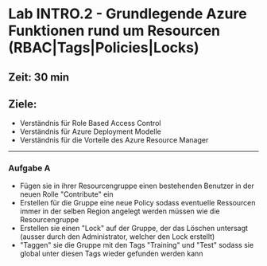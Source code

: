 # Lab INTRO.2 - Grundlegende Azure Funktionen rund um Resourcen (RBAC|Tags|Policies|Locks)

## Zeit: 30 min

## Ziele: 
* Verständnis für Role Based Access Control
* Verständnis für Azure Deployment Modelle
* Verständnis für die Vorteile des Azure Resource Manager
---
### Aufgabe A

* Fügen sie in ihrer Resourcengruppe einen bestehenden Benutzer in der neuen Rolle "Contribute" ein
* Erstellen für die Gruppe eine neue Policy sodass eventuelle Ressourcen immer in der selben Region angelegt werden müssen wie die Resourcengruppe
* Erstellen sie einen "Lock" auf der Gruppe, der das Löschen untersagt (ausser durch den Administrator, welcher den Lock erstellt)
* "Taggen" sie die Gruppe mit den Tags "Training" und "Test" sodass sie global unter diesen Tags wieder gefunden werden kann